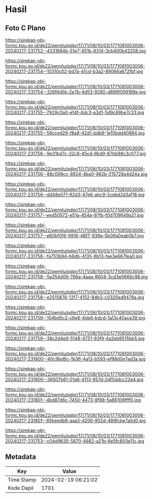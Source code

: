 # Hasil

## Foto C Plano

https://sirekap-obj-formc.kpu.go.id/de22/pemilu/pdpr/17/71/08/10/03/1771081003006-20240217-231752--4331684b-51e7-451b-8314-3cb400b42208.jpg

https://sirekap-obj-formc.kpu.go.id/de22/pemilu/pdpr/17/71/08/10/03/1771081003006-20240217-231754--10310c02-bd7a-41cd-b3a2-89066a672fbf.jpg

https://sirekap-obj-formc.kpu.go.id/de22/pemilu/pdpr/17/71/08/10/03/1771081003006-20240217-231754--326f4d5b-2e7b-4d53-9260-d899f059189e.jpg

https://sirekap-obj-formc.kpu.go.id/de22/pemilu/pdpr/17/71/08/10/03/1771081003006-20240217-231755--7929c0a0-e14f-4dc3-a3d1-5d9c89be7c33.jpg

https://sirekap-obj-formc.kpu.go.id/de22/pemilu/pdpr/17/71/08/10/03/1771081003006-20240217-231755--56cced29-f8a8-42d1-bdb9-1e10bdd40884.jpg

https://sirekap-obj-formc.kpu.go.id/de22/pemilu/pdpr/17/71/08/10/03/1771081003006-20240217-231756--9e31bd7c-32c8-45cd-8bd9-87bb98c3c077.jpg

https://sirekap-obj-formc.kpu.go.id/de22/pemilu/pdpr/17/71/08/10/03/1771081003006-20240217-231756--88c099cc-8924-4ba0-962b-215728a4d24a.jpg

https://sirekap-obj-formc.kpu.go.id/de22/pemilu/pdpr/17/71/08/10/03/1771081003006-20240217-231756--dd48e071-92d3-47e6-abc9-2cebd2d3af18.jpg

https://sirekap-obj-formc.kpu.go.id/de22/pemilu/pdpr/17/71/08/10/03/1771081003006-20240217-231757--eed50572-e51a-454a-97fb-f0d709649a21.jpg

https://sirekap-obj-formc.kpu.go.id/de22/pemilu/pdpr/17/71/08/10/03/1771081003006-20240217-231757--e60bf0f6-9916-48f7-939e-5b09a0eab0b7.jpg

https://sirekap-obj-formc.kpu.go.id/de22/pemilu/pdpr/17/71/08/10/03/1771081003006-20240217-231758--fa753b94-b6db-4f35-8b13-fae3e667fea0.jpg

https://sirekap-obj-formc.kpu.go.id/de22/pemilu/pdpr/17/71/08/10/03/1771081003006-20240217-231758--5a354d09-766a-4aaa-8604-3cd3e0666c98.jpg

https://sirekap-obj-formc.kpu.go.id/de22/pemilu/pdpr/17/71/08/10/03/1771081003006-20240217-231758--e2515876-12f7-4152-84b3-c0329ad9478a.jpg

https://sirekap-obj-formc.kpu.go.id/de22/pemilu/pdpr/17/71/08/10/03/1771081003006-20240217-231759--104bd5c2-c6e8-4de6-bdcd-1a13c40ace39.jpg

https://sirekap-obj-formc.kpu.go.id/de22/pemilu/pdpr/17/71/08/10/03/1771081003006-20240217-231759--38c2d4e9-5148-4751-93f9-4a2eb9515bb5.jpg

https://sirekap-obj-formc.kpu.go.id/de22/pemilu/pdpr/17/71/08/10/03/1771081003006-20240217-231800--40c9bd6c-1b36-4a13-b593-ef98d0e7ad3a.jpg

https://sirekap-obj-formc.kpu.go.id/de22/pemilu/pdpr/17/71/08/10/03/1771081003006-20240217-231800--36507b61-01a6-4113-957d-2df5ddcc22e4.jpg

https://sirekap-obj-formc.kpu.go.id/de22/pemilu/pdpr/17/71/08/10/03/1771081003006-20240217-231801--4bd87d6c-7450-4473-8f98-5a86109ffff0.jpg

https://sirekap-obj-formc.kpu.go.id/de22/pemilu/pdpr/17/71/08/10/03/1771081003006-20240217-231801--85beedb9-aaa3-4206-852d-489fcbe7a5d0.jpg

https://sirekap-obj-formc.kpu.go.id/de22/pemilu/pdpr/17/71/08/10/03/1771081003006-20240217-231753--c04d9635-5870-4682-a21b-6e5fc803e11c.jpg


## Metadata

| Key        | Value               |
| ---------- | ------------------- |
| Time Stamp | 2024-02-19 06:21:02 |
| Kode Dapil | 1701                |



